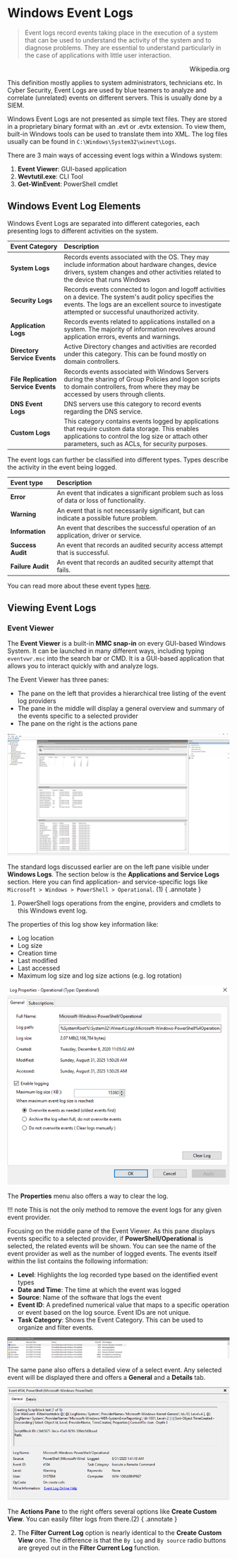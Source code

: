 # Windows Event Logs

> Event logs record events taking place in the execution of a system that can be used to understand the activity of the system and to diagnose problems. They are essential to understand particularly in the case of applications with little user interaction.

<p align="right"><a herf="https://en.wikipedia.org/wiki/Logging_(computing)">Wikipedia.org</a></p>

This definition mostly applies to system administrators, technicians etc. In Cyber Security, Event Logs are used by blue teamers to analyze and correlate (unrelated) events on different servers. This is usually done by a SIEM.

Windows Event Logs are not presented as simple text files. They are stored in a proprietary binary format with an .evt or .evtx extension. To view them, built-in Windows tools can be used to translate them into XML. The log files usually can be found in ``C:\Windows\System32\winevt\Logs``.

There are 3 main ways of accessing event logs within a Windows system:

1. **Event Viewer**: GUI-based application
2. **Wevtutil.exe**: CLI Tool
3. **Get-WinEvent**: PowerShell cmdlet


## Windows Event Log Elements

Windows Event Logs are separated into different categories, each presenting logs to different activities on the system.

|Event Category|Description|
|:------------|:----------|
|**System Logs**|Records events associated with the OS. They may include information about hardware changes, device drivers, system changes and other activities related to the device that runs Windows|
|**Security Logs**|Records events connected to logon and logoff activities on a device. The system's audit policy specifies the events. The logs are an excellent source to investigate attempted or successful unauthorized activity.|
|**Application Logs**|Records events related to applications installed on a system. The majority of information revolves around application errors, events and warnings.|
|**Directory Service Events**|Active Directory changes and activities are recorded under this category. This can be found mostly on domain controllers.|
|**File Replication Service Events**|Records events associated with Windows Servers during the sharing of Group Policies and logon scripts to domain controllers, from where they may be accessed by users through clients.|
|**DNS Event Logs**|DNS servers use this category to record events regarding the DNS service.|
|**Custom Logs**|This category contains events logged by applications that require custom data storage. This enables applications to control the log size or attach other parameters, such as ACLs, for security purposes.|

The event logs can further be classified into different types. Types describe the activity in the event being logged.

|Event type|Description|
|:---------|:----------|
|**Error**|An event that indicates a significant problem such as loss of data or loss of functionality.|
|**Warning**|An event that is not necessarily significant, but can indicate a possible future problem.|
|**Information**|An event that describes the successful operation of an application, driver or service.|
|**Success Audit**|An event that records an audited security access attempt that is successful.|
|**Failure Audit**|An event that records an audited security attempt that fails.|

You can read more about these event types [here](https://learn.microsoft.com/en-us/windows/win32/eventlog/event-types).


## Viewing Event Logs

### Event Viewer

The **Event Viewer** is a built-in **MMC snap-in** on every GUI-based Windows System. It can be launched in many different ways, including typing ``eventvwr.msc`` into the search bar or CMD. It is a GUI-based application that allows you to interact quickly with and analyze logs.

The Event Viewer has three panes:

- The pane on the left that provides a hierarchical tree listing of the event log providers
- The pane in the middle will display a general overview and summary of the events specific to a selected provider
- The pane on the right is the actions pane

![Event Viewer Overview](images/events/events_eventviewer-overview.png)

The standard logs discussed earlier are on the left pane visible under **Windows Logs**. The section below is the **Applications and Service Logs** section. Here you can find application- and service-specific logs like ``Microsoft > Windows > PowerShell > Operational``. (1)
{ .annotate }

1.  PowerShell logs operations from the engine, providers and cmdlets to this Windows event log.

The properties of this log show key information like:

- Log location
- Log size
- Creation time
- Last modified
- Last accessed
- Maximum log size and log size actions (e.g. log rotation)

![Event Log Properties](images/events/events_eventviewer-logproperties.png)

The **Properties** menu also offers a way to clear the log. 

!!! note
    This is not the only method to remove the event logs for any given event provider.


Focusing on the middle pane of the Event Viewer. As this pane displays events specific to a selected provider, if  **PowerShell/Operational** is selected, the related events will be shown. You can see the name of the event provider as well as the number of logged events. The events itself within the list contains the following information:

- **Level**: Highlights the log recorded type based on the identified event types
- **Date and Time**: The time at which the event was logged
- **Source**: Name of the software that logs the event
- **Event ID**: A predefined numerical value that maps to a specific operation or event based on the log source. Event IDs are not unique.
- **Task Category**: Shows the Event Category. This can be used to organize and filter events.

![Event Log Overview](images/events/events_eventviewer-logview.png)

The same pane also offers a detailed view of a select event. Any selected event will be displayed there and offers a **General** and a **Details** tab.

![Event Log Details](images/events/events_eventviewer-logdetails.png)


The **Actions Pane** to the right offers several options like **Create Custom View**. You can easily filter logs from there.(2)
{ .annotate }

2.  The **Filter Current Log** option is nearly identical to the **Create Custom View** one. The difference is that the ``By Log`` and ``By source`` radio buttons are greyed out in the **Filter Current Log** function.


